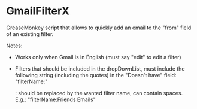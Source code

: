 GmailFilterX
============

GreaseMonkey script that allows to quickly add an email to the "from" field of an existing filter.

Notes:
- Works only when Gmail is in English (must say "edit" to edit a filter)
- Filters that should be included in the dropDownList, must include the following string (including the quotes)
	in the "Doesn't have" field:
		"filterName:<FilterName>"
		
	<FilterName>: should be replaced by the wanted filter name, can contain spaces. 
		E.g.: "filterName:Friends Emails"
